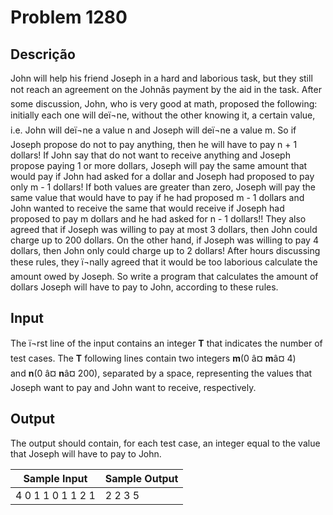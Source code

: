 # Problem 1280

Descrição
----------

John will help his friend Joseph in a hard and laborious task, but they still not reach an agreement on the Johnâs payment by the aid in the task. After some discussion, John, who is very good at math, proposed the following: initially each one will deï¬ne, without the other knowing it, a certain value, i.e. John will deï¬ne a value n and Joseph will deï¬ne a value m. So if Joseph propose do not to pay anything, then he will have to pay n + 1 dollars! If John say that do not want to receive anything and Joseph propose paying 1 or more dollars, Joseph will pay the same amount that would pay if John had asked for a dollar and Joseph had proposed to pay only m - 1 dollars! If both values are greater than zero, Joseph will pay the same value that would have to pay if he had proposed m - 1 dollars and John wanted to receive the same that would receive if Joseph had proposed to pay m dollars and he had asked for n - 1 dollars!! They also agreed that if Joseph was willing to pay at most 3 dollars,
then John could charge up to 200 dollars. On the other hand, if Joseph was willing to pay 4 dollars, then John only could charge up to 2 dollars! After hours discussing these rules, they ï¬nally agreed that it would be too laborious calculate the amount owed by Joseph. So write a program that calculates the amount of dollars Joseph will have to pay to John, according to these rules.

Input
-----

The ï¬rst line of the input contains an integer **T** that indicates the number of test cases. The **T** following lines contain two integers **m**(0 â¤ **m**â¤ 4) and **n**(0 â¤ **n**â¤ 200), separated by a space, representing the values that Joseph want to pay and John want to receive, respectively.

Output
------

The output should contain, for each test case, an integer equal to the value that Joseph will have to pay to John.


| Sample Input | Sample Output |
| --- | --- |
| 4 0 1 1 0 1 1 2 1 | 2 2 3 5 |

